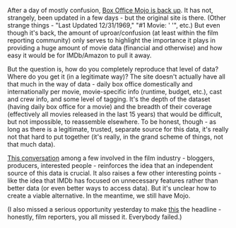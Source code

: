 After a day of mostly confusion, [Box Office Mojo is back
up](http://www.boxofficemojo.com/). It has not, strangely, been updated in a
few days - but the original site is there. (Other strange things - "Last
Updated 12/31/1969," "#1 Movie: ' '", etc.) But even though it's back, the
amount of uproar/confusion (at least within the film reporting community) only
serves to highlight the importance it plays in providing a huge amount of
movie data (financial and otherwise) and how easy it would be for IMDb/Amazon
to pull it away.  
  
But the question is, how do you completely reproduce that level of data? Where
do you get it (in a legitimate way)? The site doesn't actually have all that
much in the way of data - daily box office domestically and internationally
per movie, movie-specific info (runtime, budget, etc.), cast and crew info,
and some level of tagging. It's the depth of the dataset (having daily box
office for a movie) and the breadth of their coverage (effectively all movies
released in the last 15 years) that would be difficult, but not impossible, to
reassemble elsewhere. To be honest, though - as long as there is a legitimate,
trusted, separate source for this data, it's really not that hard to put
together (it's really, in the grand scheme of things, not that much data).  
  
[This conversation](https://twitter.com/keithcalder/status/520669790071820289)
among a few involved in the film industry - bloggers, producers, interested
people - reinforces the idea that an independent source of this data is
crucial. It also raises a few other interesting points - like the idea that
IMDb has focused on unnecessary features rather than better data (or even
better ways to access data). But it's unclear how to create a viable
alternative. In the meantime, we still have Mojo.  
  
(I also missed a serious opportunity yesterday to make
[this](https://www.youtube.com/watch?v=gEuw2mgLRuQ) the headline - honestly,
film reporters, you all missed it. Everybody failed.)

